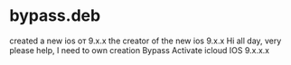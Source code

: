 # bypass.deb
created a new ios от 9.x.x
the creator of the new ios 9.x.x Hi all day, very please help, I need to own creation Bypass Activate icloud IOS 9.x.x.x
